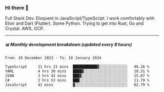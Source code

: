 ### Hi there 👋

Full Stack Dev. Eloquent in JavaScript/TypeScript. I work comfortably with Elixir and Dart (Flutter). Some Python. Trying to get into Rust, Go and Crystal. AWS, GCP.

***

##### 📊 Monthly development breakdown (updated every 8 hours)

<!--START_SECTION:waka-->

```txt
From: 19 December 2023 - To: 18 January 2024

TypeScript     11 hrs 21 mins  ███████████▓░░░░░░░░░░░░░   46.16 %
YAML           4 hrs 30 mins   ████▓░░░░░░░░░░░░░░░░░░░░   18.31 %
JSON           3 hrs 42 mins   ███▓░░░░░░░░░░░░░░░░░░░░░   15.07 %
C#             2 hrs 53 mins   ███░░░░░░░░░░░░░░░░░░░░░░   11.79 %
JavaScript     41 mins         ▓░░░░░░░░░░░░░░░░░░░░░░░░   02.79 %
```

<!--END_SECTION:waka-->

